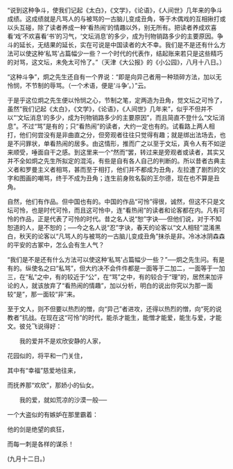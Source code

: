 “说到这种争斗，使我们记起《太白》，《文学》，《论语》，《人间世》几年来的争斗成绩。这成绩就是凡骂人的与被骂的一古脑儿变成丑角，等于木偶戏的互相揪打或以头互碰，除了读者养成一种‘看热闹’的情趣以外，别无所有。把读者养成欢喜看‘戏’不欢喜看‘书’的习气，‘文坛消息’的多少，成为刊物销路多少的主要原因。争斗的延长，无结果的延长，实在可说是中国读者的大不幸。我们是不是还有什么方法可以使这种‘私骂’占篇幅少一些？一个时代的代表作，结起账来若只是这些精巧的对骂，这文坛，未免太可怜了。”（天津《大公报》的《小公园》，八月十八日。）

“这种斗争”，炯之先生还自有一个界说：“即是向异己者用一种琐碎方法，加以无怜悯，不节制的辱骂。（一个术语，便是‘斗争’。）”云。

于是乎这位炯之先生便以怜悯之心，节制之笔，定两造为丑角，觉文坛之可怜了，虽然“我们记起《太白》，《文学》，《论语》，《人间世》几年来”，似乎不但并不以“‘文坛消息’的多少，成为刊物销路多少的主要原因”，而且简直不登什么“文坛消息”。不过“骂”是有的；只“看热闹”的读者，大约一定也有的。试看路上两人相打，他们何尝没有是非曲直之分，但旁观者往往只觉得有趣；就是绑出法场去，也是不问罪状，单看热闹的居多。由这情形，推而广之以至于文坛，真令人有不如逆来顺受，唾面自干之感。到这里来一个“然而”罢，转过来是旁观者或读者，其实又并不全如炯之先生所拟定的混沌，有些是自有各人自己的判断的。所以昔者古典主义者和罗曼主义者相骂，甚而至于相打，他们并不都成为丑角，左拉遭了剧烈的文字和图画的嘲骂，终于不成为丑角；连生前身败名裂的王尔德，现在也不算是丑角。

自然，他们有作品。但中国也有的。中国的作品“可怜”得很，诚然，但这不只是文坛可怜，也是时代可怜，而且这可怜中，连“看热闹”的读者和论客都在内。凡有可怜的作品，正是代表了可怜的时代。昔之名人说“恕”字诀──但他们说，对于不知恕道的人，是不恕的；──今之名人说“忍”字诀，春天的论客以“文人相轻”混淆黑白，秋天的论客以“凡骂人的与被骂的一古脑儿变成丑角”抹杀是非。冷冰冰阴森森的平安的古冢中，怎么会有生人气？

“我们是不是还有什么方法可以使这种‘私骂’占篇幅少一些？”──炯之先生问。有是有的。纵使名之曰“私骂”，但大约决不会件件都是一面等于二加二，一面等于一加三，在“私”之中，有的较近于“公”，在“骂”之中，有的较合于“理”的，居然来加评论的人，就该放弃了“看热闹的情趣”，加以分析，明白的说出你究以为那一面较“是”，那一面较“非”来。

至于文人，则不但要以热烈的憎，向“异己”者进攻，还得以热烈的憎，向“死的说教者”抗战。在现在这“可怜”的时代，能杀才能生，能憎才能爱，能生与爱，才能文。彼兑飞说得好：

　　我的爱并不是欢欣安静的人家，

花园似的，将平和一门关住，

其中有“幸福”慈爱地往来，

而抚养那“欢欣”，那娇小的仙女。

　　我的爱，就如荒凉的沙漠一般──

一个大盗似的有嫉妒在那里霸着：

他的剑是绝望的疯狂，

而每一刺是各样的谋杀！

  

(九月十二日。)